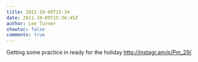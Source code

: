 ```yaml
---
title: 2011-10-09T15-34
date: 2011-10-09T15:34:45Z
author: Lee Turner
showtoc: false
comments: true
---
```


Getting some practice in ready for the holiday http://instagr.am/p/Pm_29/

